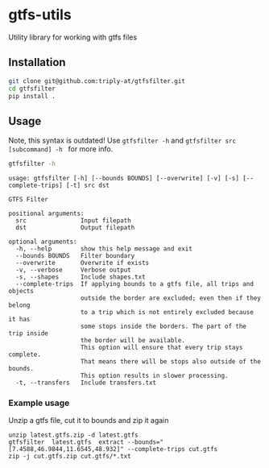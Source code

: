 # gtfs-utils

Utility library for working with gtfs files

## Installation

```bash
git clone git@github.com:triply-at/gtfsfilter.git
cd gtfsfilter
pip install .
```

## Usage

Note, this syntax is outdated! Use `gtfsfilter -h` and `gtfsfilter src [subcommand] -h ` for more info.

```bash
gtfsfilter -h
```

```
usage: gtfsfilter [-h] [--bounds BOUNDS] [--overwrite] [-v] [-s] [--complete-trips] [-t] src dst

GTFS Filter

positional arguments:
  src               Input filepath
  dst               Output filepath

optional arguments:
  -h, --help        show this help message and exit
  --bounds BOUNDS   Filter boundary
  --overwrite       Overwrite if exists
  -v, --verbose     Verbose output
  -s, --shapes      Include shapes.txt
  --complete-trips  If applying bounds to a gtfs file, all trips and objects
                    outside the border are excluded; even then if they belong
                    to a trip which is not entirely excluded because it has
                    some stops inside the borders. The part of the trip inside
                    the border will be available.
                    This option will ensure that every trip stays complete.
                    That means there will be stops also outside of the bounds.
                    This option results in slower processing.
  -t, --transfers   Include transfers.txt
```

### Example usage

Unzip a gtfs file, cut it to bounds and zip it again
```
unzip latest.gtfs.zip -d latest.gtfs
gtfsfilter  latest.gtfs  extract --bounds="[7.4588,46.9844,11.6545,48.932]" --complete-trips cut.gtfs
zip -j cut.gtfs.zip cut.gtfs/*.txt
```
